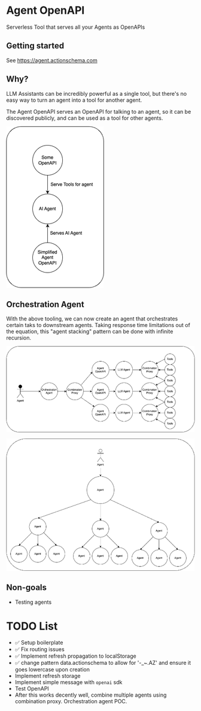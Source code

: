 # Agent OpenAPI

Serverless Tool that serves all your Agents as OpenAPIs

## Getting started

See https://agent.actionschema.com

## Why?

LLM Assistants can be incredibly powerful as a single tool, but there's no easy way to turn an agent into a tool for another agent.

The Agent OpenAPI serves an OpenAPI for talking to an agent, so it can be discovered publicly, and can be used as a tool for other agents.

![](agent-openapi.drawio.png)

## Orchestration Agent

With the above tooling, we can now create an agent that orchestrates certain taks to downstream agents. Taking response time limitations out of the equation, this "agent stacking" pattern can be done with infinite recursion.

![](orchestration-agent.drawio.png)

![](agent-stacking.drawio.png)

## Non-goals

- Testing agents

# TODO List

- ✅ Setup boilerplate
- ✅ Fix routing issues
- ✅ Implement refresh propagation to localStorage
- ✅ change pattern data.actionschema to allow for '-\_~.AZ' and ensure it goes lowercase upon creation
- Implement refresh storage
- Implement simple message with `openai` sdk
- Test OpenAPI
- After this works decently well, combine multiple agents using combination proxy. Orchestration agent POC.
